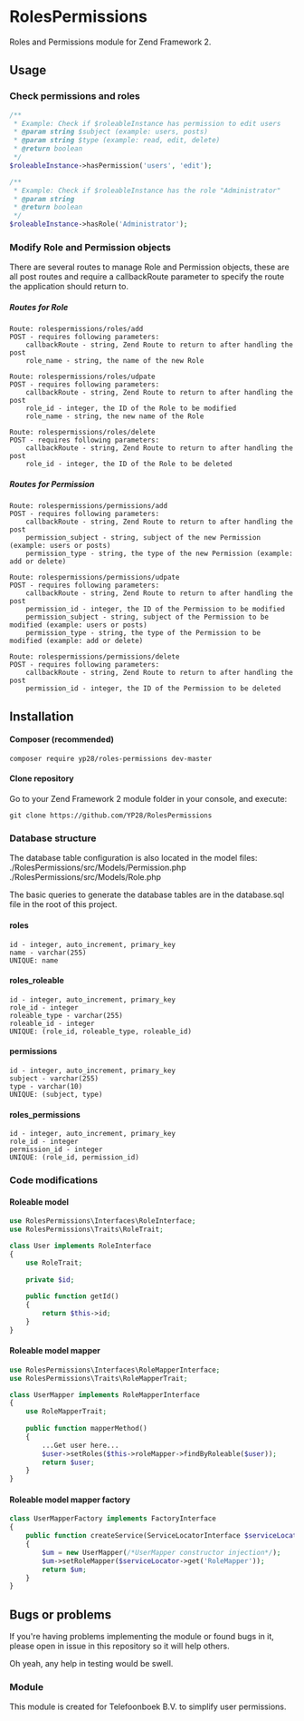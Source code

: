# RolesPermissions
Roles and Permissions module for Zend Framework 2.

## Usage

### Check permissions and roles
```php
/**
 * Example: Check if $roleableInstance has permission to edit users
 * @param string $subject (example: users, posts)
 * @param string $type (example: read, edit, delete)
 * @return boolean
 */
$roleableInstance->hasPermission('users', 'edit');

/**
 * Example: Check if $roleableInstance has the role "Administrator"
 * @param string
 * @return boolean
 */
$roleableInstance->hasRole('Administrator');
```

### Modify Role and Permission objects
There are several routes to manage Role and Permission objects, these are all post routes and require a callbackRoute parameter to specify the route the application should return to.

##### Routes for Role
```
Route: rolespermissions/roles/add
POST - requires following parameters:
    callbackRoute - string, Zend Route to return to after handling the post
    role_name - string, the name of the new Role

Route: rolespermissions/roles/udpate
POST - requires following parameters:
    callbackRoute - string, Zend Route to return to after handling the post
    role_id - integer, the ID of the Role to be modified
    role_name - string, the new name of the Role

Route: rolespermissions/roles/delete
POST - requires following parameters:
    callbackRoute - string, Zend Route to return to after handling the post
    role_id - integer, the ID of the Role to be deleted
```
##### Routes for Permission
```
Route: rolespermissions/permissions/add
POST - requires following parameters:
    callbackRoute - string, Zend Route to return to after handling the post
    permission_subject - string, subject of the new Permission (example: users or posts)
    permission_type - string, the type of the new Permission (example: add or delete)

Route: rolespermissions/permissions/udpate
POST - requires following parameters:
    callbackRoute - string, Zend Route to return to after handling the post
    permission_id - integer, the ID of the Permission to be modified
    permission_subject - string, subject of the Permission to be modified (example: users or posts)
    permission_type - string, the type of the Permission to be modified (example: add or delete)

Route: rolespermissions/permissions/delete
POST - requires following parameters:
    callbackRoute - string, Zend Route to return to after handling the post
    permission_id - integer, the ID of the Permission to be deleted
```

## Installation

#### Composer (recommended)
```
composer require yp28/roles-permissions dev-master
```

#### Clone repository
Go to your Zend Framework 2 module folder in your console, and execute:
```
git clone https://github.com/YP28/RolesPermissions
```

### Database structure
The database table configuration is also located in the model files:
./RolesPermissions/src/Models/Permission.php
./RolesPermissions/src/Models/Role.php

The basic queries to generate the database tables are in the database.sql file in the root of this project.

#### roles
```
id - integer, auto_increment, primary_key
name - varchar(255)
UNIQUE: name
```
#### roles_roleable
```
id - integer, auto_increment, primary_key
role_id - integer
roleable_type - varchar(255)
roleable_id - integer
UNIQUE: (role_id, roleable_type, roleable_id)
```
#### permissions
```
id - integer, auto_increment, primary_key
subject - varchar(255)
type - varchar(10)
UNIQUE: (subject, type)
```
#### roles_permissions
```
id - integer, auto_increment, primary_key
role_id - integer
permission_id - integer
UNIQUE: (role_id, permission_id)
```

### Code modifications
#### Roleable model
```php
use RolesPermissions\Interfaces\RoleInterface;
use RolesPermissions\Traits\RoleTrait;

class User implements RoleInterface
{
    use RoleTrait;
    
    private $id;
    
    public function getId() 
    {
        return $this->id;
    }
}
```
#### Roleable model mapper
```php
use RolesPermissions\Interfaces\RoleMapperInterface;
use RolesPermissions\Traits\RoleMapperTrait;

class UserMapper implements RoleMapperInterface
{
    use RoleMapperTrait;
    
    public function mapperMethod()
    {
        ...Get user here...
        $user->setRoles($this->roleMapper->findByRoleable($user));
        return $user;
    }
}
```
#### Roleable model mapper factory
```php
class UserMapperFactory implements FactoryInterface
{
    public function createService(ServiceLocatorInterface $serviceLocator)
    {
        $um = new UserMapper(/*UserMapper constructor injection*/);
        $um->setRoleMapper($serviceLocator->get('RoleMapper'));
        return $um;
    }
}
```

## Bugs or problems
If you're having problems implementing the module or found bugs in it, please open in issue in this repository so it will help others.

Oh yeah, any help in testing would be swell.

### Module
This module is created for Telefoonboek B.V. to simplify user permissions.
